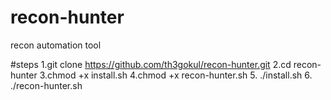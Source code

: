 # recon-hunter
recon automation tool

#steps
1.git clone https://github.com/th3gokul/recon-hunter.git
2.cd recon-hunter
3.chmod +x install.sh
4.chmod +x recon-hunter.sh
5. ./install.sh
6. ./recon-hunter.sh

